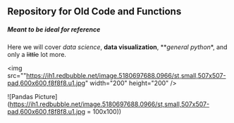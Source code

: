 ## Repository for Old Code and Functions   

##### Meant to be ideal for reference   

Here we will cover *data science*, **data visualization**, **_general python_*, and only a ~~little~~ lot more.   










<img src=""https://ih1.redbubble.net/image.5180697688.0966/st,small,507x507-pad,600x600,f8f8f8.u1.jpg" width="200" height="200" />

![Pandas Picture](https://ih1.redbubble.net/image.5180697688.0966/st,small,507x507-pad,600x600,f8f8f8.u1.jpg = 100x100))

